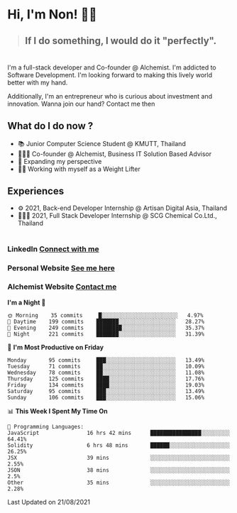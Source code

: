 # Hi, I'm Non! 🖐🏻

> ## If I do something, I would do it "perfectly".

#

I'm a full-stack developer and Co-founder @ Alchemist. I'm addicted to Software Development. I'm looking forward to making this lively world better with my hand.

Additionally, I'm an entrepreneur who is curious about investment and innovation. Wanna join our hand? Contact me then

## What do I do now ?

- 📚 Junior Computer Science Student @ KMUTT, Thailand
- 🧑🏻‍💻 Co-founder @ Alchemist, Business IT Solution Based Advisor
- 🌈 Expanding my perspective
- 🏋🏻 Working with myself as a Weight Lifter

## Experiences

- ⚙️ 2021, Back-end Developer Internship @ Artisan Digital Asia, Thailand
- 🧑🏻‍💻 2021, Full Stack Developer Internship @ SCG Chemical Co.Ltd., Thailand

#

### LinkedIn [Connect with me](https://www.linkedin.com/in/non-nontra/)

### Personal Website [See me here](https://nonnontra.com/)

### Alchemist Website [Contact me](https://alchemist-softwarehouse.co/)

<!--START_SECTION:waka-->
**I'm a Night 🦉** 

```text
🌞 Morning    35 commits     █░░░░░░░░░░░░░░░░░░░░░░░░   4.97% 
🌆 Daytime    199 commits    ███████░░░░░░░░░░░░░░░░░░   28.27% 
🌃 Evening    249 commits    ████████░░░░░░░░░░░░░░░░░   35.37% 
🌙 Night      221 commits    ███████░░░░░░░░░░░░░░░░░░   31.39%

```
📅 **I'm Most Productive on Friday** 

```text
Monday       95 commits     ███░░░░░░░░░░░░░░░░░░░░░░   13.49% 
Tuesday      71 commits     ██░░░░░░░░░░░░░░░░░░░░░░░   10.09% 
Wednesday    78 commits     ██░░░░░░░░░░░░░░░░░░░░░░░   11.08% 
Thursday     125 commits    ████░░░░░░░░░░░░░░░░░░░░░   17.76% 
Friday       134 commits    ████░░░░░░░░░░░░░░░░░░░░░   19.03% 
Saturday     95 commits     ███░░░░░░░░░░░░░░░░░░░░░░   13.49% 
Sunday       106 commits    ███░░░░░░░░░░░░░░░░░░░░░░   15.06%

```


📊 **This Week I Spent My Time On** 

```text
💬 Programming Languages: 
JavaScript               16 hrs 42 mins      ████████████████░░░░░░░░░   64.41% 
Solidity                 6 hrs 48 mins       ██████░░░░░░░░░░░░░░░░░░░   26.25% 
JSX                      39 mins             ░░░░░░░░░░░░░░░░░░░░░░░░░   2.55% 
JSON                     38 mins             ░░░░░░░░░░░░░░░░░░░░░░░░░   2.5% 
Other                    35 mins             ░░░░░░░░░░░░░░░░░░░░░░░░░   2.28%

```


 Last Updated on 21/08/2021
<!--END_SECTION:waka-->
